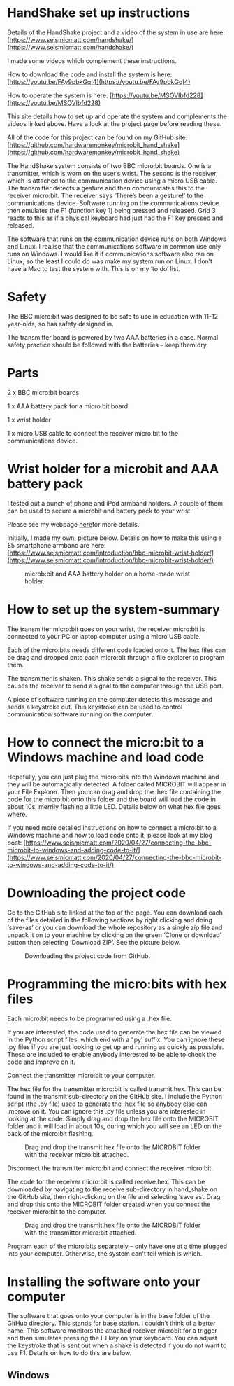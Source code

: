 # HandShake set up instructions

Details of the HandShake project and a video of the system in use are here: [https://www.seismicmatt.com/handshake/](https://www.seismicmatt.com/handshake/)

I made some videos which complement these instructions.

How to download the code and install the system is here: [https://youtu.be/FAy9pbkGqI4](https://youtu.be/FAy9pbkGqI4)

How to operate the system is here: [https://youtu.be/MSOVIbfd228](https://youtu.be/MSOVIbfd228)

This site details how to set up and operate the system and complements the videos linked above. Have a look at the project page before reading these.

All of the code for this project can be found on my GitHub site: [https://github.com/hardwaremonkey/microbit_hand_shake](https://github.com/hardwaremonkey/microbit_hand_shake)

The HandShake system consists of two BBC micro:bit boards. One is a transmitter, which is worn on the user’s wrist. The second is the receiver, which is attached to the communication device using a micro USB cable. The transmitter detects a gesture and then communicates this to the receiver micro:bit. The receiver says ‘There’s been a gesture!’ to the communications device. Software running on the communications device then emulates the F1 (function key 1) being pressed and released. Grid 3 reacts to this as if a physical keyboard had just had the F1 key pressed and released.

The software that runs on the communication device runs on both Windows and Linux. I realise that the communications software in common use only runs on Windows. I would like it if communications software also ran on Linux, so the least I could do was make my system run on Linux. I don’t have a Mac to test the system with. This is on my ‘to do’ list.

# Safety

The BBC micro:bit was designed to be safe to use in education with 11-12 year-olds, so has safety designed in.

The transmitter board is powered by two AAA batteries in a case. Normal safety practice should be followed with the batteries – keep them dry.

# Parts

2 x BBC micro:bit boards

1 x AAA battery pack for a micro:bit board

1 x wrist holder

1 x micro USB cable to connect the receiver micro:bit to the communications device.

# Wrist holder for a microbit and AAA battery pack

I tested out a bunch of phone and iPod armband holders. A couple of them can be used to secure a microbit and battery pack to your wrist.

Please see my webpage [here](https://www.seismicmatt.com/2020/09/01/bbc-microbit-wrist-holders/)for more details.

Initially, I made my own, picture below. Details on how to make this using a £5 smartphone armband are here: [https://www.seismicmatt.com/introduction/bbc-microbit-wrist-holder/](https://www.seismicmatt.com/introduction/bbc-microbit-wrist-holder/)

<figure>
  <img src="./images/wrist_holder_complete.jpg" alt=""/>
  <figcaption>microb:bit and AAA battery holder on a home-made wrist holder.</figcaption>
</figure>

# How to set up the system-summary

The transmitter micro:bit goes on your wrist, the receiver micro:bit is connected to your PC or laptop computer using a micro USB cable.

Each of the micro:bits needs different code loaded onto it. The hex files can be drag and dropped onto each micro:bit through a file explorer to program them.

The transmitter is shaken. This shake sends a signal to the receiver. This causes the receiver to send a signal to the computer through the USB port.

A piece of software running on the computer detects this message and sends a keystroke out. This keystroke can be used to control communication software running on the computer.

# How to connect the micro:bit to a Windows machine and load code

Hopefully, you can just plug the micro:bits into the Windows machine and they will be automagically detected. A folder called MICROBIT will appear in your File Explorer. Then you can drag and drop the .hex file containing the code for the micro:bit onto this folder and the board will load the code in about 10s, merrily flashing a little LED. Details below on what hex file goes where.

If you need more detailed instructions on how to connect a micro:bit to a Windows machine and how to load code onto it, please look at my blog post: [https://www.seismicmatt.com/2020/04/27/connecting-the-bbc-microbit-to-windows-and-adding-code-to-it/](https://www.seismicmatt.com/2020/04/27/connecting-the-bbc-microbit-to-windows-and-adding-code-to-it/)

# Downloading the project code

Go to the GitHub site linked at the top of the page. You can download each of the files detailed in the following sections by right clicking and doing ‘save-as’ or you can download the whole repository as a single zip file and unpack it on to your machine by clicking on the green ‘Clone or download’ button then selecting ‘Download ZIP’. See the picture below.

<figure>
  <img src="./images/github_download_zip.jpg" alt=""/>
  <figcaption>Downloading the project code from GitHub.</figcaption>
</figure>

# Programming the micro:bits with hex files

Each micro:bit needs to be programmed using a .hex file.

If you are interested, the code used to generate the hex file can be viewed in the Python script files, which end with a ‘.py’ suffix. You can ignore these .py files if you are just looking to get up and running as quickly as possible. These are included to enable anybody interested to be able to check the code and improve on it.

Connect the transmitter micro:bit to your computer.

The hex file for the transmitter micro:bit is called transmit.hex. This can be found in the transmit sub-directory on the GitHub site. I include the Python script (the .py file) used to generate the .hex file so anybody else can improve on it. You can ignore this .py file unless you are interested in looking at the code. Simply drag and drop the hex file onto the MICROBIT folder and it will load in about 10s, during which you will see an LED on the back of the micro:bit flashing.


<figure>
  <img src="./images/transmit_hex_drag_to_microbit.jpg" alt=""/>
  <figcaption>Drag and drop the transmit.hex file onto the MICROBIT folder with the receiver micro:bit attached.</figcaption>
</figure>

Disconnect the transmitter micro:bit and connect the receiver micro:bit.

The code for the receiver micro:bit is called receive.hex. This can be downloaded by navigating to the receive sub-directory in hand_shake on the GitHub site, then right-clicking on the file and selecting ‘save as’. Drag and drop this onto the MICROBIT folder created when you connect the receiver micro:bit to the computer.

<figure>
  <img src="./images/receive_hex_drag_to_microbit.jpg" alt=""/>
  <figcaption>Drag and drop the transmit.hex file onto the MICROBIT folder with the transmitter micro:bit attached.</figcaption>
</figure>

Program each of the micro:bits separately – only have one at a time plugged into your computer. Otherwise, the system can't tell which is which.

# Installing the software onto your computer

The software that goes onto your computer is in the base folder of the GitHub directory. This stands for base station. I couldn’t think of a better name. This software monitors the attached receiver microbit for a trigger and then simulates pressing the F1 key on your keyboard. You can adjust the keystroke that is sent out when a shake is detected if you do not want to use F1. Details on how to do this are below.

## Windows